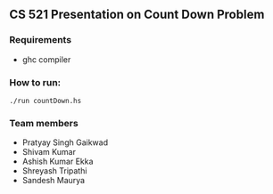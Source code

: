## CS 521 Presentation on Count Down Problem


### Requirements 
* ghc compiler 


### How to run: 
`./run countDown.hs`


### Team members 
* Pratyay Singh Gaikwad 
* Shivam Kumar 
* Ashish Kumar Ekka 
* Shreyash Tripathi 
* Sandesh Maurya

